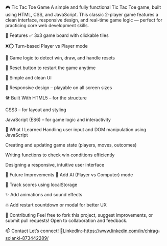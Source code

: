 🎮 Tic Tac Toe Game
A simple and fully functional Tic Tac Toe game, built using HTML, CSS, and JavaScript. This classic 2-player game features a clean interface, responsive design, and real-time game logic — perfect for practicing core web development skills.

🧩 Features
✅ 3x3 game board with clickable tiles

❌⭕ Turn-based Player vs Player mode

🧠 Game logic to detect win, draw, and handle resets

🔁 Reset button to restart the game anytime

🎨 Simple and clean UI

📱 Responsive design – playable on all screen sizes

🛠️ Built With
HTML5 – for the structure

CSS3 – for layout and styling

JavaScript (ES6) – for game logic and interactivity

🧠 What I Learned
Handling user input and DOM manipulation using JavaScript

Creating and updating game state (players, moves, outcomes)

Writing functions to check win conditions efficiently

Designing a responsive, intuitive user interface

🚧 Future Improvements
🤖 Add AI (Player vs Computer) mode

💾 Track scores using localStorage

✨ Add animations and sound effects

🔥 Add restart countdown or modal for better UX

🙌 Contributing
Feel free to fork this project, suggest improvements, or submit pull requests! Open to collaboration and feedback.

📫 Contact
Let’s connect!
🔗LinkedIn:-https://www.linkedin.com/in/chirag-solanki-873442289/


